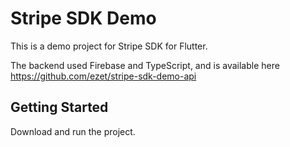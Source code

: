 # Stripe SDK Demo

This is a demo project for Stripe SDK for Flutter.

The backend used Firebase and TypeScript, and is available here <https://github.com/ezet/stripe-sdk-demo-api>


## Getting Started

Download and run the project.
